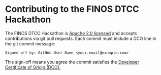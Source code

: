 # Contributing to the FINOS DTCC Hackathon

The FINOS DTCC Hackathon is [Apache 2.0 licensed](LICENSE) and accepts contributions via git pull requests. Each commit must include a DCO line in the git commit message:

`Signed-off-by: GitHub User Name <your.email@example.com>`

This sign-off means you agree the commit satisfies the
[Developer Certificate of Origin (DCO).](https://developercertificate.org/)

